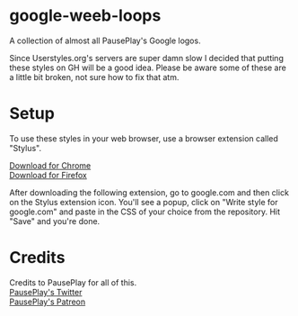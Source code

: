 # google-weeb-loops
A collection of almost all PausePlay's Google logos.

Since Userstyles.org's servers are super damn slow I decided that putting these styles on GH will be a good idea.
Please be aware some of these are a little bit broken, not sure how to fix that atm.
# Setup
To use these styles in your web browser, use a browser extension called "Stylus".

[Download for Chrome](https://chrome.google.com/webstore/detail/stylus/clngdbkpkpeebahjckkjfobafhncgmne?hl=en)</br>
[Download for Firefox](https://addons.mozilla.org/en-US/firefox/addon/styl-us/)

After downloading the following extension, go to google.com and then click on the Stylus extension icon.
You'll see a popup, click on "Write style for google.com" and paste in the CSS of your choice from the repository.
Hit "Save" and you're done.
# Credits
Credits to PausePlay for all of this.</br>
[PausePlay's Twitter](https://twitter.com/pauseplayed/)</br>
[PausePlay's Patreon](https://www.patreon.com/pauseplayed)
